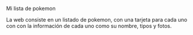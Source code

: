 Mi lista de pokemon

La web consiste en un listado de pokemon, con una tarjeta para cada uno con con la información de cada uno como su nombre, tipos y fotos.
